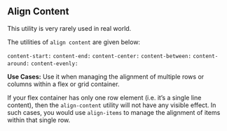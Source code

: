 ## Align Content

This utility is very rarely used in real world.

The utilities of `align content` are given below:

`content-start:`
`content-end:`
`content-center:`
`content-between:`
`content-around:`
`content-evenly:`

**Use Cases:**
Use it when managing the alignment of multiple rows or columns within a flex or grid container.

If your flex container has only one row element (i.e. it’s a single line content), then the `align-content` utility will not have any visible effect. In such cases, you would use `align-items` to manage the alignment of items within that single row.
